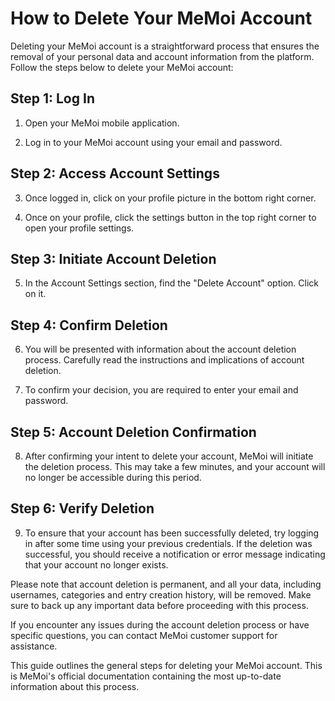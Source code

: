 # How to Delete Your MeMoi Account

Deleting your MeMoi account is a straightforward process that ensures the removal of your personal data and account information from the platform. Follow the steps below to delete your MeMoi account:

## Step 1: Log In

1. Open your MeMoi mobile application.

2. Log in to your MeMoi account using your email and password.

## Step 2: Access Account Settings

3. Once logged in, click on your profile picture in the bottom right corner.

4. Once on your profile, click the settings button in the top right corner to open your profile settings.

## Step 3: Initiate Account Deletion

5. In the Account Settings section, find the "Delete Account" option. Click on it.

## Step 4: Confirm Deletion

6. You will be presented with information about the account deletion process. Carefully read the instructions and implications of account deletion.

7. To confirm your decision, you are required to enter your email and password.

## Step 5: Account Deletion Confirmation

8. After confirming your intent to delete your account, MeMoi will initiate the deletion process. This may take a few minutes, and your account will no longer be accessible during this period.

## Step 6: Verify Deletion

9. To ensure that your account has been successfully deleted, try logging in after some time using your previous credentials. If the deletion was successful, you should receive a notification or error message indicating that your account no longer exists.

Please note that account deletion is permanent, and all your data, including usernames, categories and entry creation history, will be removed. Make sure to back up any important data before proceeding with this process.

If you encounter any issues during the account deletion process or have specific questions, you can contact MeMoi customer support for assistance.

This guide outlines the general steps for deleting your MeMoi account. This is MeMoi's official documentation containing the most up-to-date information about this process.
